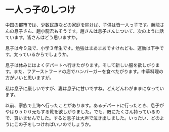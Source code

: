 ﻿# 一人っ子のしつけ

中国の都市では、少数民族などの家庭を除けば、子供は皆一人っ子です。趙龍さんの息子さん、趙小龍君もそうです。趙さんは息子さんについて、次のように話ています。皆さんはどう思いますか。

息子は今９歳で、小学３年生です。勉強はまあまあですけれども、運動は下手です。太っているからでしょうか。

息子は休みにはよくデパートへ行きたがります。そして新しい服を欲しがります。また、フアーストフードの店でハンバーガーを食べたがります。中華料理の方がいいと思いますが。

私は息子に厳しいですが、妻は息子に甘いですね。どんどんわがままになっています。

以前、家族で上海へ行ったことがあります。あるデパートに行ったとき、息子がやはり５００元もする靴を欲しがりました。でも、既にたくさん持っているので、買いませんでした。すると息子は大声で泣き出しました。いったい、どのようにこの子をしつければいいのでしょうか。

